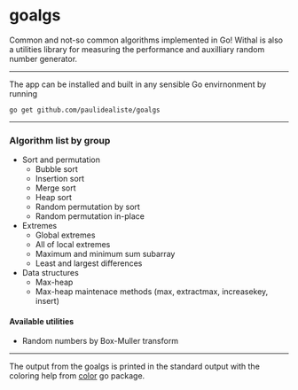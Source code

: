 # goalgs
Common and not-so common algorithms implemented in Go! Withal is also a utilities library for measuring the performance and auxilliary random number generator.    
___________________________
The app can be installed and built in any sensible Go envirnonment by running    

    go get github.com/paulidealiste/goalgs
___________________________
### Algorithm list by group
- Sort and permutation
  * Bubble sort
  * Insertion sort
  * Merge sort
  * Heap sort
  * Random permutation by sort
  * Random permutation in-place
- Extremes    
  * Global extremes
  * All of local extremes
  * Maximum and minimum sum subarray
  * Least and largest differences
- Data structures    
  * Max-heap
  * Max-heap maintenace methods (max, extractmax, increasekey, insert)

#### Available utilities
  * Random numbers by Box-Muller transform    

___________________________    
The output from the goalgs is printed in the standard output with the coloring help from [color](https://github.com/fatih/color) go package.
